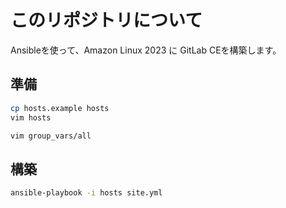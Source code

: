 # このリポジトリについて 

Ansibleを使って、Amazon Linux 2023 に GitLab CEを構築します。

## 準備

```bash
cp hosts.example hosts
vim hosts

vim group_vars/all
```

## 構築

```bash
ansible-playbook -i hosts site.yml
```
